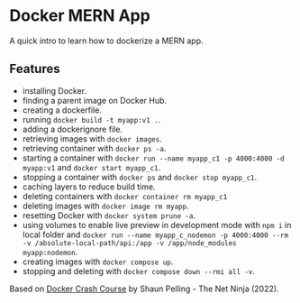 # Docker MERN App

A quick intro to learn how to dockerize a MERN app.

## Features

- installing Docker.
- finding a parent image on Docker Hub.
- creating a dockerfile.
- running `docker build -t myapp:v1 .`.
- adding a dockerignore file.
- retrieving images with `docker images`.
- retrieving container with `docker ps -a`.
- starting a container with `docker run --name myapp_c1 -p 4000:4000 -d myapp:v1` and `docker start myapp_c1`.
- stopping a container with `docker ps` and `docker stop myapp_c1`.
- caching layers to reduce build time.
- deleting containers with `docker container rm myapp_c1`
- deleting images with `docker image rm myapp`.
- resetting Docker with `docker system prune -a`.
- using volumes to enable live preview in development mode with `npm i` in local folder and `docker run --name myapp_c_nodemon -p 4000:4000 --rm -v /absolute-local-path/api:/app -v /app/node_modules myapp:nodemon`.
- creating images with `docker compose up`.
- stopping and deleting with `docker compose down --rmi all -v`.

Based on [Docker Crash Course](https://www.youtube.com/playlist?list=PL4cUxeGkcC9hxjeEtdHFNYMtCpjNBm3h7) by Shaun Pelling - The Net Ninja (2022).
